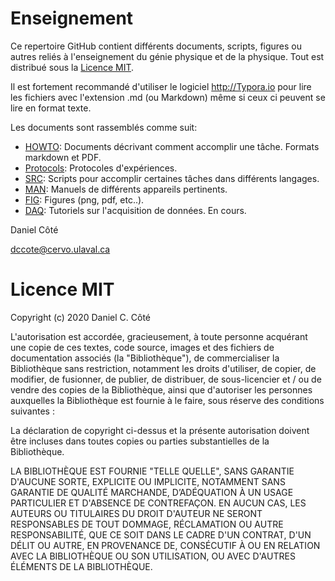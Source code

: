 # Enseignement
Ce repertoire GitHub contient différents documents, scripts, figures ou autres reliés à l'enseignement du génie physique et de la physique. Tout est distribué sous la [Licence MIT](#licence-mit).

Il est fortement recommandé d'utiliser le logiciel http://Typora.io pour lire les fichiers avec l'extension .md (ou Markdown) même si ceux ci peuvent se lire en format texte.

Les documents sont rassemblés comme suit:

- [HOWTO](./HOWTO): Documents décrivant comment accomplir une tâche. Formats markdown et PDF.
- [Protocols](./Protocols): Protocoles d'expériences.
- [SRC](./SRC): Scripts pour accomplir certaines tâches dans différents langages.
- [MAN](./MAN): Manuels de différents appareils pertinents.
- [FIG](./FIG): Figures (png, pdf, etc..).
- [DAQ](./DAQ): Tutoriels sur l'acquisition de données.  En cours.



Daniel Côté

dccote@cervo.ulaval.ca

# Licence MIT

Copyright (c) 2020 Daniel C. Côté

L'autorisation est accordée, gracieusement, à toute personne acquérant une copie de ces textes, code source, images et des fichiers de documentation associés (la "Bibliothèque"), de commercialiser la Bibliothèque sans restriction, notamment les droits d'utiliser, de copier, de modifier, de fusionner, de publier, de distribuer, de sous-licencier et / ou de vendre des copies de la Bibliothèque, ainsi que d'autoriser les personnes auxquelles la Bibliothèque est fournie à le faire, sous réserve des conditions suivantes :

La déclaration de copyright ci-dessus et la présente autorisation doivent être incluses dans toutes copies ou parties substantielles de la Bibliothèque.

LA BIBLIOTHÈQUE EST FOURNIE "TELLE QUELLE", SANS GARANTIE D'AUCUNE SORTE, EXPLICITE OU IMPLICITE, NOTAMMENT SANS GARANTIE DE QUALITÉ MARCHANDE, D’ADÉQUATION À UN USAGE PARTICULIER ET D'ABSENCE DE CONTREFAÇON. EN AUCUN CAS, LES AUTEURS OU TITULAIRES DU DROIT D'AUTEUR NE SERONT RESPONSABLES DE TOUT DOMMAGE, RÉCLAMATION OU AUTRE RESPONSABILITÉ, QUE CE SOIT DANS LE CADRE D'UN CONTRAT, D'UN DÉLIT OU AUTRE, EN PROVENANCE DE, CONSÉCUTIF À OU EN RELATION AVEC LA BIBLIOTHÈQUE OU SON UTILISATION, OU AVEC D'AUTRES ÉLÉMENTS DE LA BIBLIOTHÈQUE.
